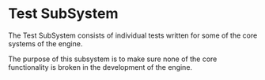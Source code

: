 Test SubSystem
==============
The Test SubSystem consists of individual tests written for some of the core
systems of the engine.

The purpose of this subsystem is to make sure none of the core functionality
is broken in the development of the engine.

